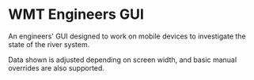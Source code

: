 # WMT Engineers GUI

An engineers' GUI designed to work on mobile devices to investigate the state of the river system.

Data shown is adjusted depending on screen width, and basic manual overrides are also supported.
